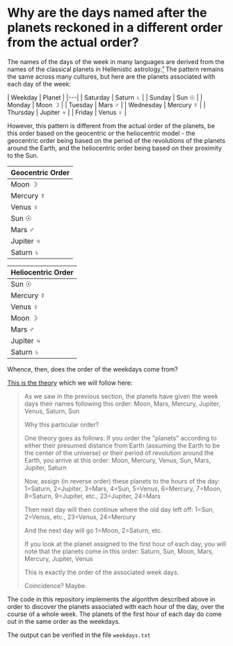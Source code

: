 # Why are the days named after the planets reckoned in a different order from the actual order?

The names of the days of the week in many languages are derived from the names of the classical planets in Hellenistic astrology.[¹](https://en.wikipedia.org/wiki/Names_of_the_days_of_the_week) The pattern remains the same across many cultures, but here are the planets associated with each day of the week:

| Weekday | Planet |
|---|
| Saturday | Saturn ♄ |
| Sunday | Sun ☉ |
| Monday | Moon ☽ |
| Tuesday | Mars ♂︎ |
| Wednesday | Mercury ☿ |
| Thursday | Jupiter ♃ |
| Friday | Venus ♀︎ |

However, this pattern is different from the actual order of the planets, be this order based on the geocentric or the heliocentric model - the geocentric order being based on the period of the revolutions of the planets around the Earth, and the heliocentric order being based on their proximity to the Sun.

| Geocentric Order |
| --- |
| Moon ☽ |
| Mercury ☿ |
| Venus ♀︎ |
| Sun ☉ |
| Mars ♂︎ |
| Jupiter ♃ |
| Saturn ♄ |

| Heliocentric Order |
| --- |
| Sun ☉ |
| Mercury ☿ |
| Venus ♀︎ |
| Moon ☽ |
| Mars ♂︎ |
| Jupiter ♃ |
| Saturn ♄ |

Whence, then, does the order of the weekdays come from?

[This is the theory](http://www.webexhibits.org/calendars/week.html) which we will follow here:

>As we saw in the previous section, the planets have given the week days their names following this order: Moon, Mars, Mercury, Jupiter, Venus, Saturn, Sun
>
>Why this particular order?
>
>One theory goes as follows: If you order the "planets" according to either their presumed distance from Earth (assuming the Earth to be the center of the universe) or their period of revolution around the Earth, you arrive at this order: Moon, Mercury, Venus, Sun, Mars, Jupiter, Saturn
>
>Now, assign (in reverse order) these planets to the hours of the day: 1=Saturn, 2=Jupiter, 3=Mars, 4=Sun, 5=Venus, 6=Mercury, 7=Moon, 8=Saturn, 9=Jupiter, etc., 23=Jupiter, 24=Mars
>
>Then next day will then continue where the old day left off: 1=Sun, 2=Venus, etc., 23=Venus, 24=Mercury
>
>And the next day will go 1=Moon, 2=Saturn, etc.
>
>If you look at the planet assigned to the first hour of each day, you will note that the planets come in this order: Saturn, Sun, Moon, Mars, Mercury, Jupiter, Venus
>
>This is exactly the order of the associated week days.
>
>Coincidence? Maybe.

The code in this repository implements the algorithm described above in order to discover the planets associated with each hour of the day, over the course of a whole week. The planets of the first hour of each day do come out in the same order as the weekdays.

The output can be verified in the file `weekdays.txt`
